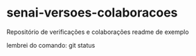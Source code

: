 # senai-versoes-colaboracoes
Repositório de verificações e colaborações
readme de exemplo

lembrei do comando: git status
